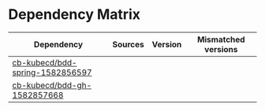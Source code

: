 # Dependency Matrix

Dependency | Sources | Version | Mismatched versions
---------- | ------- | ------- | -------------------
[cb-kubecd/bdd-spring-1582856597](https://github.com/cb-kubecd/bdd-spring-1582856597.git) |  | []() | 
[cb-kubecd/bdd-gh-1582857668](https://github.com/cb-kubecd/bdd-gh-1582857668.git) |  | []() | 

